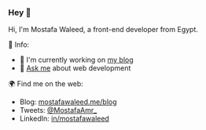 ### Hey 👋

Hi, I'm Mostafa Waleed, a front-end developer from Egypt.
 
💎 Info:
 - 🔭 I'm currently working on [my blog](https://mwtech.vercel.app/blog)
 - 💬 [Ask me](https://mwtech.vercel.app/contact) about web development

🌍 Find me on the web:
 - Blog: [mostafawaleed.me/blog](https://mwtech.vercel.app/blog)
 - Tweets: [@MostafaAmr_](https://twitter.com/MostafaAmr_)
 - LinkedIn: [in/mostafawaleed](https://www.linkedin.com/in/mostafawaleed/)
